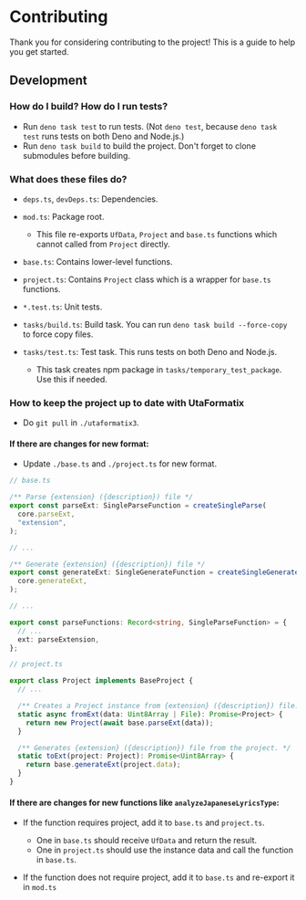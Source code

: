 # Contributing

Thank you for considering contributing to the project!
This is a guide to help you get started.

## Development

### How do I build? How do I run tests?

- Run `deno task test` to run tests. (Not `deno test`, because `deno task test` runs tests on both Deno and Node.js.)
- Run `deno task build` to build the project. Don't forget to clone submodules before building.

### What does these files do?

- `deps.ts`, `devDeps.ts`: Dependencies.

- `mod.ts`: Package root.
  - This file re-exports `UfData`, `Project` and `base.ts` functions which cannot called from `Project` directly.
- `base.ts`: Contains lower-level functions.
- `project.ts`: Contains `Project` class which is a wrapper for `base.ts` functions.

- `*.test.ts`: Unit tests.

- `tasks/build.ts`: Build task. You can run `deno task build --force-copy` to force copy files.
- `tasks/test.ts`: Test task. This runs tests on both Deno and Node.js.
  - This task creates npm package in `tasks/temporary_test_package`. Use this if needed.

### How to keep the project up to date with UtaFormatix

- Do `git pull` in `./utaformatix3`.

#### If there are changes for new format:

- Update `./base.ts` and `./project.ts` for new format.

```ts
// base.ts

/** Parse {extension} ({description}) file */
export const parseExt: SingleParseFunction = createSingleParse(
  core.parseExt,
  "extension",
);

// ...

/** Generate {extension} ({description}) file */
export const generateExt: SingleGenerateFunction = createSingleGenerate(
  core.generateExt,
);

// ...

export const parseFunctions: Record<string, SingleParseFunction> = {
  // ...
  ext: parseExtension,
};
```

```ts
// project.ts

export class Project implements BaseProject {
  // ...

  /** Creates a Project instance from {extension} ({description}) file. */
  static async fromExt(data: Uint8Array | File): Promise<Project> {
    return new Project(await base.parseExt(data));
  }

  /** Generates {extension} ({description}) file from the project. */
  static toExt(project: Project): Promise<Uint8Array> {
    return base.generateExt(project.data);
  }
}
```

#### If there are changes for new functions like `analyzeJapaneseLyricsType`:

- If the function requires project, add it to `base.ts` and `project.ts`.
  - One in `base.ts` should receive `UfData` and return the result.
  - One in `project.ts` should use the instance data and call the function in `base.ts`.

- If the function does not require project, add it to `base.ts` and re-export it in `mod.ts`
